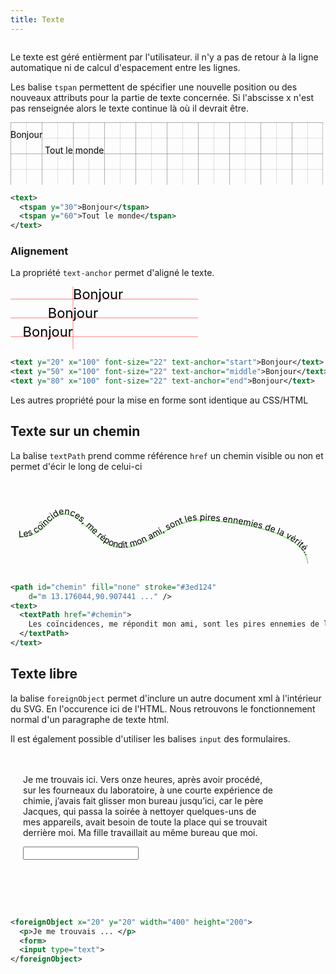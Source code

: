 ```yaml
---
title: Texte
---
```


<svg width="0" height="0">
  <defs>
    <pattern id="tenthGrid" width="25" height="25" patternUnits="userSpaceOnUse">
      <path d="M 25 0 L 0 0 0 25" fill="none" stroke="gray" stroke-width="0.5"/>
    </pattern>
    <pattern id="fiftygrid" width="50" height="50" patternUnits="userSpaceOnUse">
      <rect width="50" height="50" fill="url(#tenthGrid)"/>
      <path d="M 50 0 L 0 0 0 50" fill="none" stroke="gray" stroke-width="1"/>
    </pattern>
    <symbol id="grid">
      <rect width="100%" height="100%" fill="url(#fiftygrid)"/>
      <path d="M 500 0 L 500 250 0 250" fill="none" stroke="gray" stroke-width="1"/>
    </symbol>
  </defs>
</svg>

Le texte est géré entièrment par l'utilisateur. il n'y a pas de retour à la ligne automatique ni de calcul d'espacement entre les lignes.

Les balise `tspan` permettent de spécifier une nouvelle position ou des nouveaux attributs pour la partie de texte concernée. Si l'abscisse x n'est pas renseignée alors le texte continue là où il devrait être.

<svg width="500" height="100">
  <use href="#grid"/>
  <text fill="black" y="30" x="0">
    <tspan y="25">Bonjour</tspan>
    <tspan y="50">Tout le monde</tspan>
  </text>
</svg>

```svg
<text>
  <tspan y="30">Bonjour</tspan>
  <tspan y="60">Tout le monde</tspan>
</text>
```

### Alignement

La propriété `text-anchor` permet d'aligné le texte.

 <svg width="500" height="100">
  
  <line x1="100" x2="100" y1="0" y2="130" stroke="red" opacity="0.5"/>
  <line x1="0" x2="300" y1="20" y2="20" stroke="red" opacity="0.5"/>
  <line x1="0" x2="300" y1="50" y2="50" stroke="red" opacity="0.5"/>
  <line x1="0" x2="300" y1="80" y2="80" stroke="red" opacity="0.5"/>
  <text fill="black" y="20" x="100" font-size="22" text-anchor="start">Bonjour</text>
  <text fill="black" y="50" x="100" font-size="22" text-anchor="middle">Bonjour</text>
  <text fill="black" y="80" x="100" font-size="22" text-anchor="end">Bonjour</text>
</svg>

```svg
<text y="20" x="100" font-size="22" text-anchor="start">Bonjour</text>
<text y="50" x="100" font-size="22" text-anchor="middle">Bonjour</text>
<text y="80" x="100" font-size="22" text-anchor="end">Bonjour</text>
```
Les autres propriété pour la mise en forme sont identique au CSS/HTML

## Texte sur un chemin

La balise `textPath` prend comme référence `href` un chemin visible ou non et permet d'écir le long de celui-ci

<svg width="500" height="150">
  <path id="chemin" fill="none" stroke="#3ed124"
    d="m 13.176044,90.907441 c 43.805202,0 47.763989,-37.757205 74.555353,-36.833031 26.791363,0.924174 50.673413,49.0028 83.366583,53.13354 46.40344,5.86301 86.62236,-45.235139 133.36663,-43.614483 61.53586,2.133491 168.2861,19.182088 171.1706,69.437383" />
  <text>
    <textPath href="#chemin">
      Les coïncidences, me répondit mon ami, sont les pires ennemies de la vérité..
    </textPath>
  </text>
</svg>

```svg
<path id="chemin" fill="none" stroke="#3ed124"
    d="m 13.176044,90.907441 ..." />
<text>
  <textPath href="#chemin">
    Les coïncidences, me répondit mon ami, sont les pires ennemies de la vérité..
  </textPath>
</text>
```

## Texte libre

la balise `foreignObject` permet d'inclure un autre document xml à l'intérieur du SVG. En l'occurence ici de l'HTML. Nous retrouvons le fonctionnement normal d'un paragraphe de texte html.

Il est également possible d'utiliser les balises `input` des formulaires.

<svg width="500" height="250">
  <foreignObject x="20" y="20" width="400" height="200">
    <p>Je me trouvais ici. Vers onze heures, après avoir procédé, sur les fourneaux du laboratoire, à une courte expérience de chimie, j’avais fait glisser mon bureau jusqu’ici, car le père Jacques, qui passa la soirée à nettoyer quelques-uns de mes appareils, avait besoin de toute la place qui se trouvait derrière moi. Ma fille travaillait au même bureau que moi.</p>
    <form>
      <input type="text">
    </form>
  </foreignObject>
</svg>

```svg
<foreignObject x="20" y="20" width="400" height="200">
  <p>Je me trouvais ... </p>
  <form>
  <input type="text">
</foreignObject>
```
